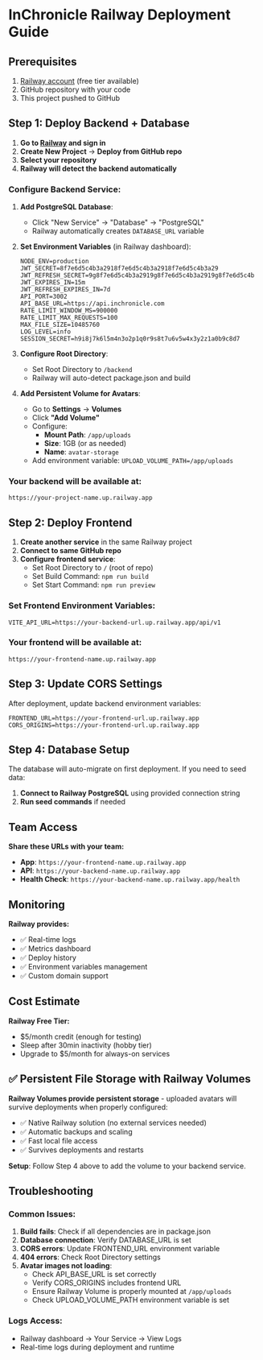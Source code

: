 # InChronicle Railway Deployment Guide

## Prerequisites
1. [Railway account](https://railway.app) (free tier available)
2. GitHub repository with your code
3. This project pushed to GitHub

## Step 1: Deploy Backend + Database

1. **Go to [Railway](https://railway.app) and sign in**
2. **Create New Project** → **Deploy from GitHub repo**
3. **Select your repository**
4. **Railway will detect the backend automatically**

### Configure Backend Service:
1. **Add PostgreSQL Database**:
   - Click "New Service" → "Database" → "PostgreSQL"
   - Railway automatically creates `DATABASE_URL` variable

2. **Set Environment Variables** (in Railway dashboard):
   ```
   NODE_ENV=production
   JWT_SECRET=8f7e6d5c4b3a2918f7e6d5c4b3a2918f7e6d5c4b3a29
   JWT_REFRESH_SECRET=9g8f7e6d5c4b3a2919g8f7e6d5c4b3a2919g8f7e6d5c4b
   JWT_EXPIRES_IN=15m
   JWT_REFRESH_EXPIRES_IN=7d
   API_PORT=3002
   API_BASE_URL=https://api.inchronicle.com
   RATE_LIMIT_WINDOW_MS=900000
   RATE_LIMIT_MAX_REQUESTS=100
   MAX_FILE_SIZE=10485760
   LOG_LEVEL=info
   SESSION_SECRET=h9i8j7k6l5m4n3o2p1q0r9s8t7u6v5w4x3y2z1a0b9c8d7
   ```

3. **Configure Root Directory**:
   - Set Root Directory to `/backend`
   - Railway will auto-detect package.json and build

4. **Add Persistent Volume for Avatars**:
   - Go to **Settings** → **Volumes**
   - Click **"Add Volume"**
   - Configure:
     - **Mount Path**: `/app/uploads`
     - **Size**: 1GB (or as needed)
     - **Name**: `avatar-storage`
   - Add environment variable: `UPLOAD_VOLUME_PATH=/app/uploads`

### Your backend will be available at:
`https://your-project-name.up.railway.app`

## Step 2: Deploy Frontend

1. **Create another service** in the same Railway project
2. **Connect to same GitHub repo**
3. **Configure frontend service**:
   - Set Root Directory to `/` (root of repo)
   - Set Build Command: `npm run build`
   - Set Start Command: `npm run preview`

### Set Frontend Environment Variables:
```
VITE_API_URL=https://your-backend-url.up.railway.app/api/v1
```

### Your frontend will be available at:
`https://your-frontend-name.up.railway.app`

## Step 3: Update CORS Settings

After deployment, update backend environment variables:
```
FRONTEND_URL=https://your-frontend-url.up.railway.app
CORS_ORIGINS=https://your-frontend-url.up.railway.app
```

## Step 4: Database Setup

The database will auto-migrate on first deployment. If you need to seed data:

1. **Connect to Railway PostgreSQL** using provided connection string
2. **Run seed commands** if needed

## Team Access

**Share these URLs with your team:**
- **App**: `https://your-frontend-name.up.railway.app`
- **API**: `https://your-backend-name.up.railway.app`
- **Health Check**: `https://your-backend-name.up.railway.app/health`

## Monitoring

**Railway provides:**
- ✅ Real-time logs
- ✅ Metrics dashboard  
- ✅ Deploy history
- ✅ Environment variables management
- ✅ Custom domain support

## Cost Estimate

**Railway Free Tier:**
- $5/month credit (enough for testing)
- Sleep after 30min inactivity (hobby tier)
- Upgrade to $5/month for always-on services

## ✅ Persistent File Storage with Railway Volumes

**Railway Volumes provide persistent storage** - uploaded avatars will survive deployments when properly configured:

- ✅ Native Railway solution (no external services needed)
- ✅ Automatic backups and scaling
- ✅ Fast local file access
- ✅ Survives deployments and restarts

**Setup**: Follow Step 4 above to add the volume to your backend service.

## Troubleshooting

### Common Issues:
1. **Build fails**: Check if all dependencies are in package.json
2. **Database connection**: Verify DATABASE_URL is set
3. **CORS errors**: Update FRONTEND_URL environment variable
4. **404 errors**: Check Root Directory settings
5. **Avatar images not loading**: 
   - Check API_BASE_URL is set correctly
   - Verify CORS_ORIGINS includes frontend URL
   - Ensure Railway Volume is properly mounted at `/app/uploads`
   - Check UPLOAD_VOLUME_PATH environment variable is set

### Logs Access:
- Railway dashboard → Your Service → View Logs
- Real-time logs during deployment and runtime